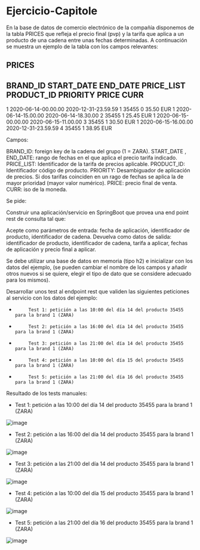 # Ejercicio-Capitole

En la base de datos de comercio electrónico de la compañía disponemos de la tabla PRICES que refleja el precio final (pvp) y la tarifa que aplica a un producto de una cadena entre unas fechas determinadas. A continuación se muestra un ejemplo de la tabla con los campos relevantes:
 
PRICES
-------
 
BRAND_ID         START_DATE                                    END_DATE                        PRICE_LIST                   PRODUCT_ID  PRIORITY                 PRICE           CURR
------------------------------------------------------------------------------------------------------------------------------------------------------------------------------------------------------------------------------------------
1         2020-06-14-00.00.00                        2020-12-31-23.59.59                        1                        35455                0                        35.50            EUR
1         2020-06-14-15.00.00                        2020-06-14-18.30.00                        2                        35455                1                        25.45            EUR
1         2020-06-15-00.00.00                        2020-06-15-11.00.00                        3                        35455                1                        30.50            EUR
1         2020-06-15-16.00.00                        2020-12-31-23.59.59                        4                        35455                1                        38.95            EUR
 
Campos: 
 
BRAND_ID: foreign key de la cadena del grupo (1 = ZARA).
START_DATE , END_DATE: rango de fechas en el que aplica el precio tarifa indicado.
PRICE_LIST: Identificador de la tarifa de precios aplicable.
PRODUCT_ID: Identificador código de producto.
PRIORITY: Desambiguador de aplicación de precios. Si dos tarifas coinciden en un rago de fechas se aplica la de mayor prioridad (mayor valor numérico).
PRICE: precio final de venta.
CURR: iso de la moneda.
 
Se pide:
 
Construir una aplicación/servicio en SpringBoot que provea una end point rest de consulta  tal que:
 
Acepte como parámetros de entrada: fecha de aplicación, identificador de producto, identificador de cadena.
Devuelva como datos de salida: identificador de producto, identificador de cadena, tarifa a aplicar, fechas de aplicación y precio final a aplicar.
 
Se debe utilizar una base de datos en memoria (tipo h2) e inicializar con los datos del ejemplo, (se pueden cambiar el nombre de los campos y añadir otros nuevos si se quiere, elegir el tipo de dato que se considere adecuado para los mismos).
              
Desarrollar unos test al endpoint rest que  validen las siguientes peticiones al servicio con los datos del ejemplo:
                                                                                       
-          Test 1: petición a las 10:00 del día 14 del producto 35455   para la brand 1 (ZARA)
-          Test 2: petición a las 16:00 del día 14 del producto 35455   para la brand 1 (ZARA)
-          Test 3: petición a las 21:00 del día 14 del producto 35455   para la brand 1 (ZARA)
-          Test 4: petición a las 10:00 del día 15 del producto 35455   para la brand 1 (ZARA)
-          Test 5: petición a las 21:00 del día 16 del producto 35455   para la brand 1 (ZARA)

Resultado de los tests manuales:
- Test 1: petición a las 10:00 del día 14 del producto 35455   para la brand 1 (ZARA)

![image](https://user-images.githubusercontent.com/12683647/120923389-8f058b80-c6ce-11eb-9d10-87efe0c20da4.png)


- Test 2: petición a las 16:00 del día 14 del producto 35455   para la brand 1 (ZARA)

![image](https://user-images.githubusercontent.com/12683647/120923407-a9d80000-c6ce-11eb-9e89-d9866e741aed.png)


- Test 3: petición a las 21:00 del día 14 del producto 35455   para la brand 1 (ZARA)

![image](https://user-images.githubusercontent.com/12683647/120923430-c4aa7480-c6ce-11eb-95eb-76741b243eb9.png)


- Test 4: petición a las 10:00 del día 15 del producto 35455   para la brand 1 (ZARA)

![image](https://user-images.githubusercontent.com/12683647/120923450-e4da3380-c6ce-11eb-9d61-8438608f72cf.png)


- Test 5: petición a las 21:00 del día 16 del producto 35455   para la brand 1 (ZARA)

![image](https://user-images.githubusercontent.com/12683647/120923469-00453e80-c6cf-11eb-8be5-608f7b209157.png)

